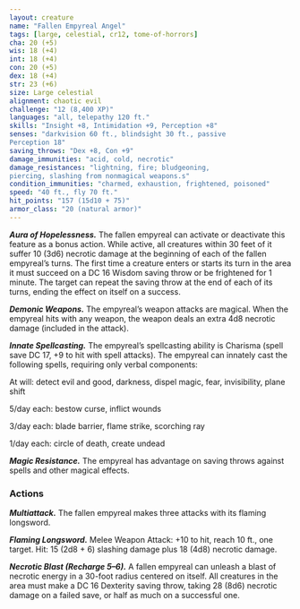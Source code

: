 ```yaml
---
layout: creature
name: "Fallen Empyreal Angel"
tags: [large, celestial, cr12, tome-of-horrors]
cha: 20 (+5)
wis: 18 (+4)
int: 18 (+4)
con: 20 (+5)
dex: 18 (+4)
str: 23 (+6)
size: Large celestial
alignment: chaotic evil
challenge: "12 (8,400 XP)"
languages: "all, telepathy 120 ft."
skills: "Insight +8, Intimidation +9, Perception +8"
senses: "darkvision 60 ft., blindsight 30 ft., passive
Perception 18"
saving_throws: "Dex +8, Con +9"
damage_immunities: "acid, cold, necrotic"
damage_resistances: "lightning, fire; bludgeoning,
piercing, slashing from nonmagical weapons.s"
condition_immunities: "charmed, exhaustion, frightened, poisoned"
speed: "40 ft., fly 70 ft."
hit_points: "157 (15d10 + 75)"
armor_class: "20 (natural armor)"
---
```


***Aura of Hopelessness.*** The fallen empyreal can activate
or deactivate this feature as a bonus action. While active, all
creatures within 30 feet of it suffer 10 (3d6) necrotic damage at
the beginning of each of the fallen empyreal’s turns. The first time
a creature enters or starts its turn in the area it must succeed on a DC
16 Wisdom saving throw or be frightened for 1 minute. The target can
repeat the saving throw at the end of each of its turns, ending the effect
on itself on a success.

***Demonic Weapons.*** The empyreal’s weapon attacks are magical. When
the empyreal hits with any weapon, the weapon deals an extra 4d8 necrotic
damage (included in the attack).

***Innate Spellcasting.*** The empyreal’s spellcasting ability is Charisma
(spell save DC 17, +9 to hit with spell attacks). The empyreal can innately
cast the following spells, requiring only verbal components:

At will: detect evil and good, darkness, dispel magic, fear, invisibility,
plane shift

5/day each: bestow curse, inflict wounds

3/day each: blade barrier, flame strike, scorching ray

1/day each: circle of death, create undead

***Magic Resistance.*** The empyreal has advantage on saving throws
against spells and other magical effects.

### Actions

***Multiattack.*** The fallen empyreal makes three attacks with its flaming
longsword.

***Flaming Longsword.*** Melee Weapon Attack: +10 to hit, reach 10 ft., one
target. Hit: 15 (2d8 + 6) slashing damage plus 18 (4d8) necrotic damage.

***Necrotic Blast (Recharge 5–6).*** A fallen empyreal can unleash a blast
of necrotic energy in a 30-foot radius centered on itself. All creatures
in the area must make a DC 16 Dexterity saving throw, taking 28 (8d6)
necrotic damage on a failed save, or half as much on a successful one.
